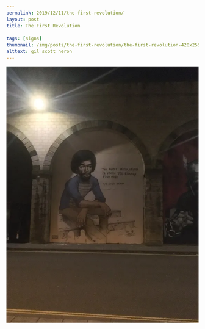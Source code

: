 ```yaml
---
permalink: 2019/12/11/the-first-revolution/
layout: post
title: The First Revolution

tags: [signs]
thumbnail: /img/posts/the-first-revolution/the-first-revolution-420x255.webp
alttext: gil scott heron
---
```


![Gil Scott Heron](/img/posts/the-first-revolution/the-first-revolution.webp)
